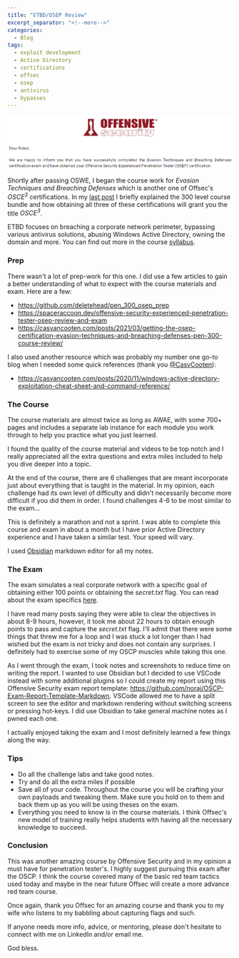 ```yaml
---
title: "ETBD/OSEP Review"
excerpt_separator: "<!--more-->"
categories:
  - Blog
tags:
  - exploit development
  - Active Directory
  - certifications
  - offsec
  - osep
  - antivirus
  - bypasses
---
```


![image](https://github.com/x0rb3l/robelcampbell/blob/master/assets/images/osep_passing_email.png?raw=true)

Shortly after passing OSWE, I began the course work for *Evasion Techniques and Breaching Defenses* which is another one of Offsec's *OSCE<sup>3</sup>* certifications. In my [last post](https://x0rb3l.github.io/robelcampbell/blog/AWAE_OSWE_Review/) I briefly explained the 300 level course bundle and how obtaining all three of these certifications will grant you the title *OSCE<sup>3</sup>*.

ETBD focuses on breaching a corporate network perimeter, bypassing various antivirus solutions, abusing Windows Active Directory, owning the domain and more. You can find out more in the course [syllabus](https://www.offensive-security.com/documentation/PEN300-Syllabus.pdf). 

### Prep
There wasn't a lot of prep-work for this one. I did use a few articles to gain a better understanding of what to expect with the course materials and exam. Here are a few:

- https://github.com/deletehead/pen_300_osep_prep
- https://spaceraccoon.dev/offensive-security-experienced-penetration-tester-osep-review-and-exam
- https://casvancooten.com/posts/2021/03/getting-the-osep-certification-evasion-techniques-and-breaching-defenses-pen-300-course-review/

I also used another resource which was probably my number one go-to blog when I needed some quick references (thank you [@CasvCooten](https://casvancooten.com/about/)):

- https://casvancooten.com/posts/2020/11/windows-active-directory-exploitation-cheat-sheet-and-command-reference/

### The Course
The course materials are almost twice as long as AWAE, with some 700+ pages and includes a separate lab instance for each module you work through to help you practice what you just learned. 

I found the quality of the course material and videos to be top notch and I really appreciated all the extra questions and extra miles included to help you dive deeper into a topic.

At the end of the course, there are 6 challenges that are meant incorporate just about everything that is taught in the material. In my opinion, each challenge had its own level of difficulty and didn't necessarily become more difficult if you did them in order. I found challenges 4-6 to be most similar to the exam...

This is definitely a marathon and not a sprint. I was able to complete this course and exam in about a month but I have prior Active Directory experience and I have taken a similar test. Your speed will vary.

I used [Obsidian](https://obsidian.md/) markdown editor for all my notes.

### The Exam
The exam simulates a real corporate network with a specific goal of obtaining either 100 points or obtaining the *secret.txt* flag. You can read about the exam specifics [here](https://help.offensive-security.com/hc/en-us/articles/360050293792).

I have read many posts saying they were able to clear the objectives in about 8-9 hours, however, it took me about 22 hours to obtain enough points to pass and capture the *secret.txt* flag. I'll admit that there were some things that threw me for a loop and I was stuck a lot longer than I had wished but the exam is not tricky and does not contain any surprises. I definitely had to exercise some of my OSCP muscles while taking this one.

As I went through the exam, I took notes and screenshots to reduce time on writing the report. I wanted to use Obsidian but I decided to use VSCode instead with some additional plugins so I could create my report using this Offensive Security exam report template: https://github.com/noraj/OSCP-Exam-Report-Template-Markdown. VSCode allowed me to have a split screen to see the editor and markdown rendering without switching screens or pressing hot-keys. I did use Obsidian to take general machine notes as I pwned each one.

I actually enjoyed taking the exam and I most definitely learned a few things along the way. 

### Tips
- Do all the challenge labs and take good notes.
- Try and do all the extra miles if possible
- Save all of your code. Throughout the course you will be crafting your own payloads and tweaking them. Make sure you hold on to them and back them up as you will be using theses on the exam.
- Everything you need to know is in the course materials. I think Offsec's new model of training really helps students with having all the necessary knowledge to succeed.

### Conclusion
This was another amazing course by Offensive Security and in my opinion a must have for penetration tester's. I highly suggest pursuing this exam after the OSCP. I think the course covered many of the basic red team tactics used today and maybe in the near future Offsec will create a more advance red team course.

Once again, thank you Offsec for an amazing course and thank you to my wife who listens to my babbling about capturing flags and such.

If anyone needs more info, advice, or mentoring, please don't hesitate to connect with me on LinkedIn and/or email me.

God bless.
